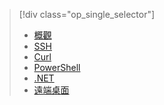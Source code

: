 > [!div class="op_single_selector"]
> * [概觀](../articles/hdinsight/hdinsight-use-pig.md)
> * [SSH](../articles/hdinsight/hdinsight-hadoop-use-pig-ssh.md)
> * [Curl](../articles/hdinsight/hdinsight-hadoop-use-pig-curl.md)
> * [PowerShell](../articles/hdinsight/hdinsight-hadoop-use-pig-powershell.md)
> * [.NET](../articles/hdinsight/hdinsight-hadoop-use-pig-dotnet-sdk.md)
> * [遠端桌面](../articles/hdinsight/hdinsight-hadoop-use-pig-remote-desktop.md)
> 
> 



<!--HONumber=Nov16_HO3-->


